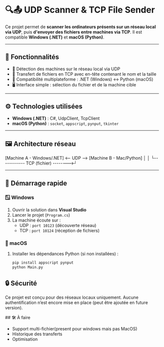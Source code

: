 # 🔍📤 UDP Scanner & TCP File Sender

Ce projet permet de **scanner les ordinateurs présents sur un réseau local via UDP**, puis **d'envoyer des fichiers entre machines via TCP**. Il est compatible **Windows (.NET)** et **macOS (Python)**.

---

## 🧩 Fonctionnalités

- 📡 Détection des machines sur le réseau local via UDP
- 📁 Transfert de fichiers en TCP avec en-tête contenant le nom et la taille
- 🔗 Compatibilité multiplateforme : .NET (Windows) ↔ Python (macOS)
- 🖥️ Interface simple : sélection du fichier et de la machine cible

---

## ⚙️ Technologies utilisées

- **Windows (.NET)** : C#, UdpClient, TcpClient
- **macOS (Python)** : `socket`, `appscript`, `pynput`, `tkinter`

---

## 🖼️ Architecture réseau

[Machine A - Windows/.NET] <-- UDP --> [Machine B - Mac/Python]
│ │
└------------ TCP (fichier) -------->┘

---

## 🚀 Démarrage rapide

### 🪟 Windows

1. Ouvrir la solution dans **Visual Studio**
2. Lancer le projet (`Program.cs`)
3. La machine écoute sur :
   - UDP : `port 10123` (découverte réseau)
   - TCP : `port 10124` (réception de fichiers)

### 🍎 macOS

1. Installer les dépendances Python (si non installées) :
   ```bash
   pip install appscript pynput
   python Main.py

## 🔒 Sécurité

Ce projet est conçu pour des réseaux locaux uniquement.
Aucune authentification n’est encore mise en place (peut être ajoutée en future version).

## 🛠️ À faire

 - Support multi-fichier(present pour windows mais pas MacOS)
 - Historique des transferts
 - Optimisation 

